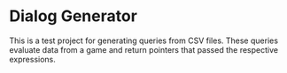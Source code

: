# Dialog Generator
This is a test project for generating queries from CSV files. These queries evaluate data from a game and return pointers that passed the respective expressions.
